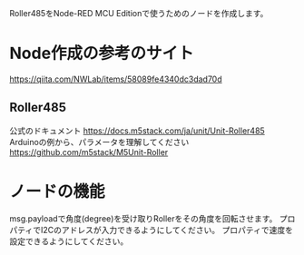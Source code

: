 Roller485をNode-RED MCU Editionで使うためのノードを作成します。

# Node作成の参考のサイト
https://qiita.com/NWLab/items/58089fe4340dc3dad70d

## Roller485
公式のドキュメント
https://docs.m5stack.com/ja/unit/Unit-Roller485
Arduinoの例から、パラメータを理解してください
https://github.com/m5stack/M5Unit-Roller

# ノードの機能
msg.payloadで角度(degree)を受け取りRollerをその角度を回転させます。
プロパティでI2Cのアドレスが入力できるようにしてください。
プロパティで速度を設定できるようにしてください。


